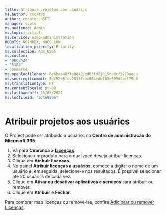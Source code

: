 ```yaml
---
title: Atribuir projetos aos usuários
ms.author: cmcatee
author: cmcatee-MSFT
manager: scotv
ms.audience: Admin
ms.topic: article
ms.service: o365-administration
ROBOTS: NOINDEX, NOFOLLOW
localization_priority: Priority
ms.collection: Adm_O365
ms.custom:
- "9002424"
- "5103"
- commerce
ms.openlocfilehash: 6c6baa48ffa0d429cd63fd21915da6cf3229aeca
ms.sourcegitcommit: 5dc52d5fcb2833fbbc064edb783e609d8eef79c0
ms.translationtype: HT
ms.contentlocale: pt-BR
ms.lasthandoff: 03/05/2021
ms.locfileid: "50469506"
---
```

# <a name="assign-project-to-users"></a>Atribuir projetos aos usuários

O Project pode ser atribuído a usuários no **Centro de administração do Microsoft 365**.

1. Vá para **Cobrança > [Licenças](https://go.microsoft.com/fwlink/p/?linkid=842264)**.
2. Selecione um produto para o qual você deseja atribuir licenças.
3. Clique em **Atribuir licenças**.
4. No painel **Atribuir licenças a usuários**, comece a digitar o nome de um usuário e, em seguida, selecione-o nos resultados. É possível selecionar até 20 usuários de cada vez.
5. Clique em **Ativar ou desativar aplicativos e serviços** para atribuir ou remover.
6. Clique em **Atribuir** e **Fechar**.

Para comprar mais licenças ou removê-las, confira [Adicionar ou remover Licenças](https://docs.microsoft.com/microsoft-365/commerce/licenses/buy-licenses#buy-or-remove-licenses-for-your-business-subscription).